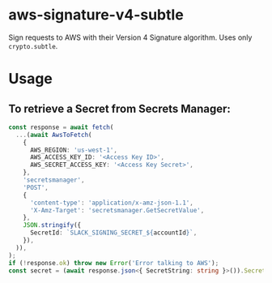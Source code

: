 # aws-signature-v4-subtle

Sign requests to AWS with their Version 4 Signature algorithm. Uses only `crypto.subtle`.

# Usage

## To retrieve a Secret from Secrets Manager:

```typescript
const response = await fetch(
  ...(await AwsToFetch(
    {
      AWS_REGION: 'us-west-1',
      AWS_ACCESS_KEY_ID: '<Access Key ID>',
      AWS_SECRET_ACCESS_KEY: '<Access Key Secret>',
    },
    'secretsmanager',
    'POST',
    {
      'content-type': 'application/x-amz-json-1.1',
      'X-Amz-Target': 'secretsmanager.GetSecretValue',
    },
    JSON.stringify({
      SecretId: `SLACK_SIGNING_SECRET_${accountId}`,
    }),
  )),
);
if (!response.ok) throw new Error('Error talking to AWS');
const secret = (await response.json<{ SecretString: string }>()).SecretString;
```
